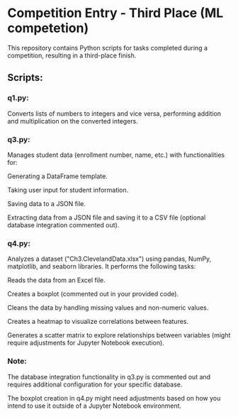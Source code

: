 <h1>Competition Entry - Third Place (ML competetion)</h1>
<p>This repository contains Python scripts for tasks completed during a competition, resulting in a third-place finish.</p>

<h2>Scripts:</h2>

<h3>q1.py:</h3> 
<p>Converts lists of numbers to integers and vice versa, performing addition and multiplication on the converted integers.</p>

<h3>q3.py:</h3> 
<p>Manages student data (enrollment number, name, etc.) with functionalities for:</p>
<p>Generating a DataFrame template.</p>
<p>Taking user input for student information.</p>
<p>Saving data to a JSON file.</p>
<p>Extracting data from a JSON file and saving it to a CSV file (optional database integration commented out).</p>

<h3>q4.py:</h3> 
<p>Analyzes a dataset ("Ch3.ClevelandData.xlsx") using pandas, NumPy, matplotlib, and seaborn libraries. It performs the following tasks:</p>
<p>Reads the data from an Excel file.</p>
<p>Creates a boxplot (commented out in your provided code).</p>
<p>Cleans the data by handling missing values and non-numeric values.</p>
<p>Creates a heatmap to visualize correlations between features.</p>
<p>Generates a scatter matrix to explore relationships between variables (might require adjustments for Jupyter Notebook execution).</p>

<h3>Note:</h3>
<p>The database integration functionality in q3.py is commented out and requires additional configuration for your specific database.</p>
<p>The boxplot creation in q4.py might need adjustments based on how you intend to use it outside of a Jupyter Notebook environment.</p>